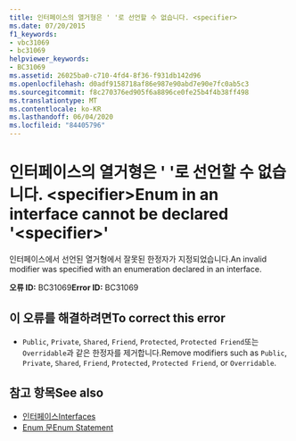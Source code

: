 ```yaml
---
title: 인터페이스의 열거형은 ' '로 선언할 수 없습니다. <specifier>
ms.date: 07/20/2015
f1_keywords:
- vbc31069
- bc31069
helpviewer_keywords:
- BC31069
ms.assetid: 26025ba0-c710-4fd4-8f36-f931db142d96
ms.openlocfilehash: d0adf9158718af86e987e90abd7e90e7fc0ab5c3
ms.sourcegitcommit: f8c270376ed905f6a8896ce0fe25b4f4b38ff498
ms.translationtype: MT
ms.contentlocale: ko-KR
ms.lasthandoff: 06/04/2020
ms.locfileid: "84405796"
---
```

# <a name="enum-in-an-interface-cannot-be-declared-specifier"></a><span data-ttu-id="8e1d4-102">인터페이스의 열거형은 ' '로 선언할 수 없습니다. \<specifier></span><span class="sxs-lookup"><span data-stu-id="8e1d4-102">Enum in an interface cannot be declared '\<specifier>'</span></span>
<span data-ttu-id="8e1d4-103">인터페이스에서 선언된 열거형에서 잘못된 한정자가 지정되었습니다.</span><span class="sxs-lookup"><span data-stu-id="8e1d4-103">An invalid modifier was specified with an enumeration declared in an interface.</span></span>  
  
 <span data-ttu-id="8e1d4-104">**오류 ID:** BC31069</span><span class="sxs-lookup"><span data-stu-id="8e1d4-104">**Error ID:** BC31069</span></span>  
  
## <a name="to-correct-this-error"></a><span data-ttu-id="8e1d4-105">이 오류를 해결하려면</span><span class="sxs-lookup"><span data-stu-id="8e1d4-105">To correct this error</span></span>  
  
- <span data-ttu-id="8e1d4-106">`Public`, `Private`, `Shared`, `Friend`, `Protected`, `Protected Friend`또는 `Overridable`과 같은 한정자를 제거합니다.</span><span class="sxs-lookup"><span data-stu-id="8e1d4-106">Remove modifiers such as `Public`, `Private`, `Shared`, `Friend`, `Protected`, `Protected Friend`, or `Overridable`.</span></span>  
  
## <a name="see-also"></a><span data-ttu-id="8e1d4-107">참고 항목</span><span class="sxs-lookup"><span data-stu-id="8e1d4-107">See also</span></span>

- [<span data-ttu-id="8e1d4-108">인터페이스</span><span class="sxs-lookup"><span data-stu-id="8e1d4-108">Interfaces</span></span>](../programming-guide/language-features/interfaces/index.md)
- [<span data-ttu-id="8e1d4-109">Enum 문</span><span class="sxs-lookup"><span data-stu-id="8e1d4-109">Enum Statement</span></span>](../language-reference/statements/enum-statement.md)
